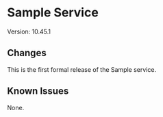 Sample Service
==============
Version: 10.45.1

Changes
-------
This is the first formal release of the Sample service.

Known Issues
------------
None.